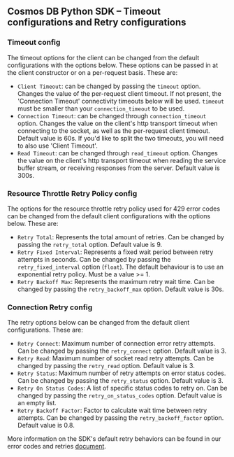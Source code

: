 ## Cosmos DB Python SDK – Timeout configurations and Retry configurations

### Timeout config

The timeout options for the client can be changed from the default configurations with the options below. 
These options can be passed in at the client constructor or on a per-request basis. These are:
- `Client Timeout`: can be changed by passing the `timeout` option. Changes the value of the per-request client timeout. If not present,
the 'Connection Timeout' connectivity timeouts below will be used. `timeout` must be smaller than your `connection_timeout` to be used.
- `Connection Timeout`: can be changed through `connection_timeout` option. Changes the value on the client's http transport timeout when
connecting to the socket, as well as the per-request client timeout. Default value is 60s. If you'd like to split the two timeouts,
you will need to also use 'Client Timeout'.
- `Read Timeout`: can be changed through `read_timeout` option. Changes the value on the client's http transport timeout when
reading the service buffer stream, or receiving responses from the server. Default value is 300s.


### Resource Throttle Retry Policy config

The options for the resource throttle retry policy used for 429 error codes can be changed from the default client configurations with the options below. These are:
- `Retry Total`: Represents the total amount of retries. Can be changed by passing the `retry_total` option. Default value is 9.
- `Retry Fixed Interval`: Represents a fixed wait period between retry attempts in seconds. Can be changed by passing the
`retry_fixed_interval` option (`float`). The default behaviour is to use an exponential retry policy. Must be a value >= 1.
- `Retry Backoff Max`: Represents the maximum retry wait time. Can be changed by passing the `retry_backoff_max` option. Default value is 30s.


### Connection Retry config

The retry options below can be changed from the default client configurations. These are:
- `Retry Connect`: Maximum number of connection error retry attempts. Can be changed by passing the `retry_connect` option. Default value is 3.
- `Retry Read`: Maximum number of socket read retry attempts. Can be changed by passing the `retry_read` option. Default value is 3.
- `Retry Status`: Maximum number of retry attempts on error status codes. Can be changed by passing the `retry_status` option. Default value is 3.
- `Retry On Status Codes`: A list of specific status codes to retry on. Can be changed by passing the `retry_on_status_codes` option. Default value is an empty list.
- `Retry Backoff Factor`: Factor to calculate wait time between retry attempts. Can be changed by passing the `retry_backoff_factor` option. Default value is 0.8.

More information on the SDK's default retry behaviors can be found in our error codes and retries [document](https://github.com/Azure/azure-sdk-for-python/blob/main/sdk/cosmos/azure-cosmos/docs/ErrorCodesAndRetries.md).